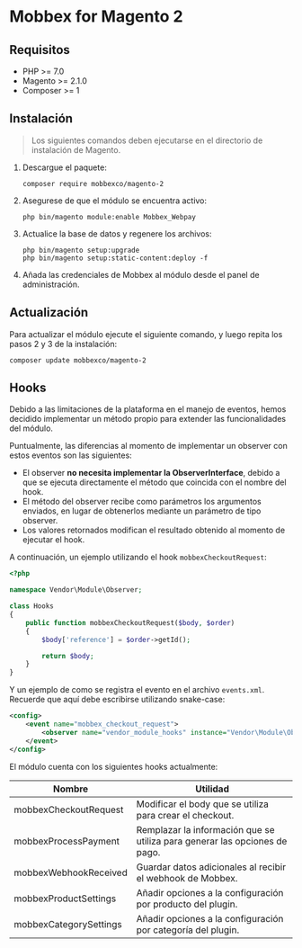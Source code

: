 # Mobbex for Magento 2

## Requisitos
* PHP >= 7.0
* Magento >= 2.1.0
* Composer >= 1

## Instalación
> Los siguientes comandos deben ejecutarse en el directorio de instalación de Magento.

1. Descargue el paquete:
    ```
    composer require mobbexco/magento-2
    ```

2. Asegurese de que el módulo se encuentra activo:
    ```
    php bin/magento module:enable Mobbex_Webpay
    ```

3. Actualice la base de datos y regenere los archivos:
    ```
    php bin/magento setup:upgrade
    php bin/magento setup:static-content:deploy -f
    ```

4. Añada las credenciales de Mobbex al módulo desde el panel de administración.

## Actualización
Para actualizar el módulo ejecute el siguiente comando, y luego repita los pasos 2 y 3 de la instalación:
```
composer update mobbexco/magento-2
```

## Hooks

Debido a las limitaciones de la plataforma en el manejo de eventos, hemos decidido implementar un método propio para extender las funcionalidades del módulo.

Puntualmente, las diferencias al momento de implementar un observer con estos eventos son las siguientes:
- El observer **no necesita implementar la ObserverInterface**, debido a que se ejecuta directamente el método que coincida con el nombre del hook.
- El método del observer recibe como parámetros los argumentos enviados, en lugar de obtenerlos mediante un parámetro de tipo observer.
- Los valores retornados modifican el resultado obtenido al momento de ejecutar el hook.

A continuación, un ejemplo utilizando el hook `mobbexCheckoutRequest`:
```php
<?php

namespace Vendor\Module\Observer;

class Hooks
{
    public function mobbexCheckoutRequest($body, $order)
    {
        $body['reference'] = $order->getId();

        return $body;
    }
}
```

Y un ejemplo de como se registra el evento en el archivo `events.xml`. Recuerde que aquí debe escribirse utilizando snake-case:
```xml
<config>
    <event name="mobbex_checkout_request">
        <observer name="vendor_module_hooks" instance="Vendor\Module\Observer\Hooks" />
    </event>
</config>
```

El módulo cuenta con los siguientes hooks actualmente:
<table>
    <thead>
        <tr>
            <th>Nombre</th>
            <th>Utilidad</th>
        </tr>
    </thead>
    <tbody>
        <tr>
            <td>mobbexCheckoutRequest</td>
            <td>Modificar el body que se utiliza para crear el checkout.</td>
        </tr>
        <tr>
            <td>mobbexProcessPayment</td>
            <td>Remplazar la información que se utiliza para generar las opciones de pago.</td>
        </tr>
        <tr>
            <td>mobbexWebhookReceived</td>
            <td>Guardar datos adicionales al recibir el webhook de Mobbex.</td>
        </tr>
        <tr>
            <td>mobbexProductSettings</td>
            <td>Añadir opciones a la configuración por producto del plugin.</td>
        </tr>
        <tr>
            <td>mobbexCategorySettings</td>
            <td>Añadir opciones a la configuración por categoría del plugin.</td>
        </tr>
    </tbody>
</table>